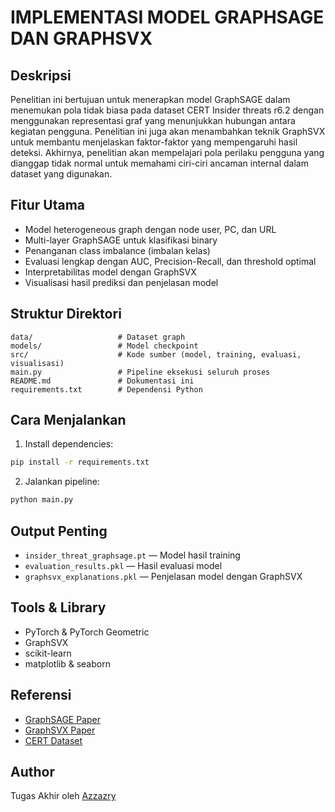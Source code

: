 
# IMPLEMENTASI MODEL GRAPHSAGE DAN GRAPHSVX

## Deskripsi  
Penelitian ini bertujuan untuk menerapkan model GraphSAGE dalam menemukan pola tidak biasa pada dataset CERT Insider threats r6.2 dengan menggunakan representasi graf yang menunjukkan hubungan antara kegiatan pengguna. Penelitian ini juga akan menambahkan teknik GraphSVX untuk membantu menjelaskan faktor-faktor yang mempengaruhi hasil deteksi. Akhirnya, penelitian akan mempelajari pola perilaku pengguna yang dianggap tidak normal untuk memahami ciri-ciri ancaman internal dalam dataset yang digunakan.

## Fitur Utama  
- Model heterogeneous graph dengan node user, PC, dan URL  
- Multi-layer GraphSAGE untuk klasifikasi binary  
- Penanganan class imbalance (imbalan kelas)  
- Evaluasi lengkap dengan AUC, Precision-Recall, dan threshold optimal  
- Interpretabilitas model dengan GraphSVX  
- Visualisasi hasil prediksi dan penjelasan model

## Struktur Direktori  
```
data/                   # Dataset graph    
models/                 # Model checkpoint  
src/                    # Kode sumber (model, training, evaluasi, visualisasi)  
main.py                 # Pipeline eksekusi seluruh proses  
README.md               # Dokumentasi ini  
requirements.txt        # Dependensi Python  
```

## Cara Menjalankan  
1. Install dependencies:  
```bash
pip install -r requirements.txt
```

2. Jalankan pipeline:  
```bash
python main.py
```

## Output Penting  
- `insider_threat_graphsage.pt` — Model hasil training  
- `evaluation_results.pkl` — Hasil evaluasi model  
- `graphsvx_explanations.pkl` — Penjelasan model dengan GraphSVX  

## Tools & Library  
- PyTorch & PyTorch Geometric  
- GraphSVX  
- scikit-learn  
- matplotlib & seaborn  

## Referensi  
- [GraphSAGE Paper](https://cs.stanford.edu/people/jure/pubs/graphsage-nips17.pdf)  
- [GraphSVX Paper](https://arxiv.org/pdf/2104.10482)  
- [CERT Dataset](https://kilthub.cmu.edu/ndownloader/files/24844280)

## Author  
Tugas Akhir oleh [Azzazry](https://github.com/azzazry)
